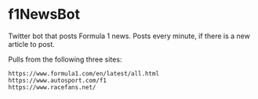 # f1NewsBot
Twitter bot that posts Formula 1 news. Posts every minute, if there is a new article to post. 

Pulls from the following three sites:

    https://www.formula1.com/en/latest/all.html
    https://www.autosport.com/f1
    https://www.racefans.net/
